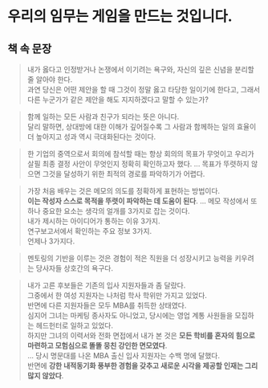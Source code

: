 # 우리의 임무는 게임을 만드는 것입니다.

## 책 속 문장

> 내가 옳다고 인정받거나 논쟁에서 이기려는 욕구와, 자신의 깊은 신념을 분리할 줄 알아야 한다.  
> 과연 당신은 어떤 제안을 할 때 그것이 정말 옳고 타당한 일이기에 한다고, 그래서 다른 누군가가 같은 제안을 해도 지지하겠다고 말할 수 있는가?

> 함께 일하는 모든 사람과 친구가 되라는 뜻은 아니다.  
> 달리 말하면, 상대방에 대한 이해가 깊어질수록 그 사람과 함께하는 일의 효율이 더 높아지고 성과 역시 극대화된다는 것이다.

> 한 기업의 중역으로서 회의에 참석할 때는 항상 회의의 목표가 무엇이고 우리가 살필 최종 결정 사안이 무엇인지 정확히 확인하고자 했다.
> ...
> 목표가 뚜렷하지 않으면 그것을 달성하기 위한 최적의 경로를 파악하기가 어렵다.

> 가장 처음 배우는 것은 메모의 의도를 정확하게 표현하는 방법이다.  
> **이는 작성자 스스로 목적을 뚜렷이 파악하는 데 도움이 된다**.
> ...
> 메모 작성에서 또하나 중요한 요소는 생각의 얼개를 3가지로 잡는 것이다.  
> 내가 제시하는 아이디어가 통하는 이유 3가지.  
> 연구보고서에서 확인하는 주요 정보 3가지.  
> 언제나 3가지다.

> 멘토링의 기반을 이루는 것은 경험이 적은 직원을 더 성장시키고 능력을 키우려는 당사자들 상호간의 욕구다.

> 내가 고른 후보들은 기존의 입사 지원자들과 좀 달랐다.  
> 그중에서 한 여성 지원자는 나처럼 학사 학위만 가지고 있었다.  
> 반면에 다른 지원자들은 모두 MBA를 취득한 상태였다.  
> 심지어 그녀는 마케팅 종사자도 아니었고, 당시에는 영업 계통 사원들을 모집하는 헤드헌터로 일하고 있었다.  
> 하지만 그녀의 이력서와 전화 면접에서 내가 본 것은 **모든 학비를 혼자의 힘으로 마련하고 모험심으로 똘똘 뭉친 강인한 면모였다**.  
> ...
> 당시 명문대를 나온 MBA 출신 입사 지원자는 수백 명에 달했다.  
> 반면에 **강한 내적동기화 풍부한 경험을 갖추고 새로운 시각을 제공할 인재는 그리 많지 않았다**.